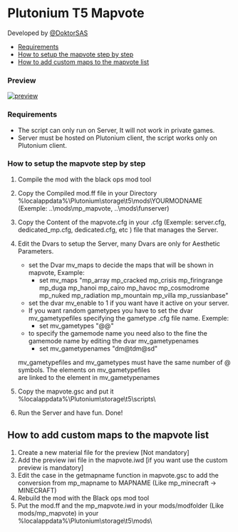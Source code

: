 # Plutonium T5 Mapvote
Developed by [@DoktorSAS](https://twitter.com/DoktorSAS)

 - [Requirements](#requirements)
 - [How to setup the mapvote step by step](#how-to-setup-the-mapvote-step-by-step)
 - [How to add custom maps to the mapvote list](#how-to-add-custom-maps-to-the-mapvote-list)

### Preview
[![preview](https://pbs.twimg.com/media/FU1ygnhWYAEXUfP?format=jpg&name=large)](https://www.youtube.com/watch?v=UquGVnZljdc)


### Requirements

- The script can only run on Server, It will not work in private games.
- Server must be hosted on Plutonium client, the script works only on Plutonium client.


### How to setup the mapvote step by step

 1) Compile the mod with the black ops mod tool
 2) Copy the Compiled mod.ff file in your Directory %localappdata%\Plutonium\storage\t5\mods\YOURMODNAME (Exemple: ..\mods\mp_mapvote, ..\mods\funserver)
 3) Copy the Content of the mapvote.cfg in your .cfg (Exemple: server.cfg, dedicated_mp.cfg, dedicated.cfg, etc ) file that manages the Server.
 4) Edit the Dvars to setup the Server, many Dvars are only for Aesthetic Parameters.
    - set the Dvar mv_maps to decide the maps that will be shown in mapvote, Example:
        - set mv_maps "mp_array mp_cracked mp_crisis mp_firingrange mp_duga mp_hanoi mp_cairo mp_havoc mp_cosmodrome mp_nuked mp_radiation mp_mountain mp_villa mp_russianbase"
    - set the dvar mv_enable to 1 if you want have it active on your server.
    - If you want random gametypes you have to set the dvar mv_gametypefiles specifying the gametype .cfg file name. Exemple:
        - set mv_gametypes "@@"
    - to specify the gamemode name you need also to the fine the gamemode name by editing the dvar mv_gametypenames
        - set mv_gametypenames "dm@tdm@sd"
    
    mv_gametypefiles and mv_gametypes must have the same number of @ symbols. The elements on mv_gametypefiles  
    are linked to the element in mv_gametypenames
 5) Copy the mapvote.gsc and put it %localappdata%\Plutonium\storage\t5\scripts\
 6) Run the Server and have fun. Done!

## How to add custom maps to the mapvote list
  1) Create a new material file for the preview [Not mandatory]
  2) Add the preview iwi file in the mapvote.iwd [if you want use the custom preview is mandatory]
  3) Edit the case in the getmapname function in mapvote.gsc to add the conversion from mp_mapname to MAPNAME (Like mp_minecraft -> MINECRAFT)
  3) Rebuild the mod with the Black ops mod tool
  4) Put the mod.ff and the mp_mapvote.iwd in your mods/modfolder (Like mods/mp_mapvote) in your %localappdata%\Plutonium\storage\t5\mods\    
